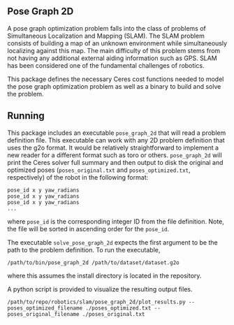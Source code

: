 Pose Graph 2D
----------------

A pose graph optimization problem falls into the class of problems of
Simultaneous Localization and Mapping (SLAM). The SLAM problem consists of
building a map of an unknown environment while simultaneously localizing against
this map. The main difficulty of this problem stems from not having any
additional external aiding information such as GPS. SLAM has been considered one
of the fundamental challenges of robotics. 

This package defines the necessary Ceres cost functions needed to model the pose
graph optimization problem as well as a binary to build and solve the problem.

Running
-----------
This package includes an executable `pose_graph_2d` that will read a problem
definition file. This executable can work with any 2D problem definition that
uses the g2o format. It would be relatively straightforward to implement a new
reader for a different format such as toro or others. `pose_graph_2d` will print
the Ceres solver full summary and then output to disk the original and optimized
poses (`poses_original.txt` and `poses_optimized.txt`, respectively) of the
robot in the following format:

```
pose_id x y yaw_radians
pose_id x y yaw_radians
pose_id x y yaw_radians
...
```

where `pose_id` is the corresponding integer ID from the file definition. Note,
the file will be sorted in ascending order for the `pose_id`.

The executable `solve_pose_graph_2d` expects the first argument to be the path
to the problem definition. To run the executable,

```
/path/to/bin/pose_graph_2d /path/to/dataset/dataset.g2o
```

where this assumes the install directory is located in the repository.

A python script is provided to visualize the resulting output files.
```
/path/to/repo/robotics/slam/pose_graph_2d/plot_results.py --poses_optimized_filename ./poses_optimized.txt --poses_original_filename ./poses_original.txt
```
